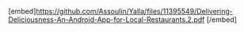 [embed]https://github.com/Assoulin/Yalla/files/11395549/Delivering-Deliciousness-An-Android-App-for-Local-Restaurants.2.pdf [/embed]
